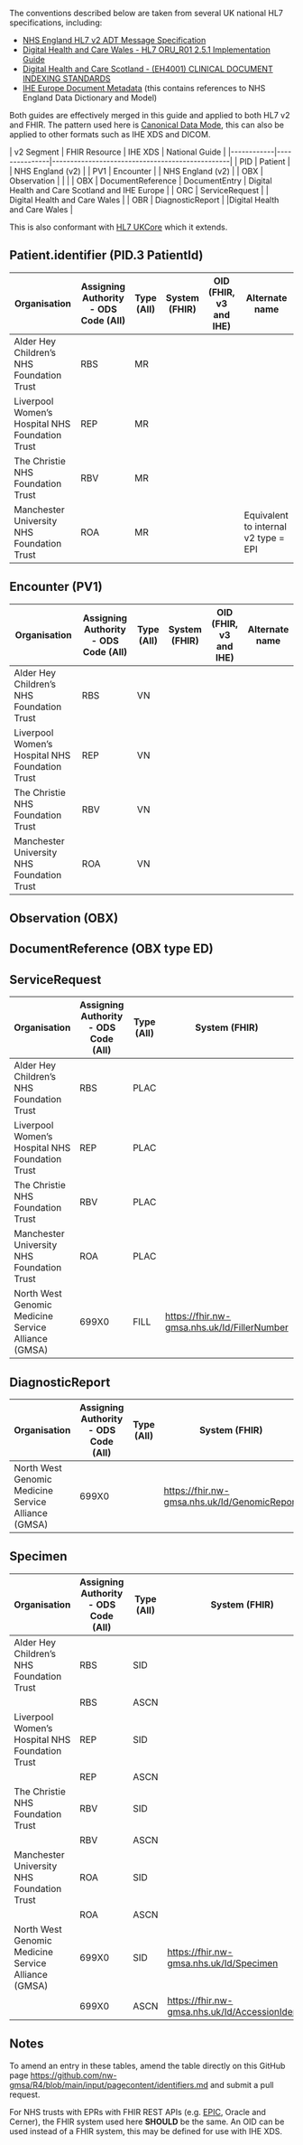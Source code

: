 
The conventions described below are taken from several UK national HL7 specifications, including:

- [NHS England HL7 v2 ADT Message Specification](https://drive.google.com/drive/folders/1FRkyZvWpZB1nCKbvQbo-eW_q9VtlR3Ws)
- [Digital Health and Care Wales - HL7 ORU_R01 2.5.1 Implementation Guide](DHCW-HL7-v2-5-1-ORUR01-Specification.pdf)
- [Digital Health and Care Scotland - (EH4001) CLINICAL DOCUMENT INDEXING STANDARDS ](https://www.digihealthcare.scot/app/uploads/2024/05/CDI-Standard-V4.5-FINAL.pdf)
- [IHE Europe Document Metadata](https://www.ihe-europe.net/sites/default/files/2017-11/IHE_ITI_XDS_Metadata_Guidelines_v1.0.pdf) (this contains references to NHS England Data Dictionary and Model)

Both guides are effectively merged in this guide and applied to both HL7 v2 and FHIR. The pattern used here is [Canonical Data Mode](https://www.enterpriseintegrationpatterns.com/patterns/messaging/CanonicalDataModel.html), this can also be applied to other formats such as IHE XDS and DICOM. 

| v2 Segment | FHIR Resource | IHE XDS | National Guide                          |
|------------|---------------|-------------------------------------------------|
| PID        | Patient       | | NHS England (v2)                                |
| PV1        | Encounter     | | NHS England (v2)                                |
| OBX        | Observation |  |                                               |
| OBX        | DocumentReference | DocumentEntry | Digital Health and Care Scotland and IHE Europe | 
| ORC        | ServiceRequest | | Digital Health and Care Wales                   |
| OBR        | DiagnosticReport |  |Digital Health and Care Wales                   | 

This is also conformant with [HL7 UKCore](https://simplifier.net/guide/ukcoreversionhistory?version=current) which it extends.



## Patient.identifier (PID.3 PatientId) 

| Organisation                                    | Assigning Authority - ODS Code (All) | Type (All) | System (FHIR) | OID (FHIR, v3 and IHE) | Alternate name                       | 
|-------------------------------------------------|--------------------------------------|------------|---------------|------------------------|--------------------------------------|
| Alder Hey Children’s NHS Foundation Trust       | RBS                                  | MR         |               |                        |                                      |
| Liverpool Women’s Hospital NHS Foundation Trust | REP                                  | MR         |               |                        |                                      |
| The Christie NHS Foundation Trust               | RBV                                  | MR         |               |                        |                                      |
| Manchester University NHS Foundation Trust      | ROA                                  | MR         |               |                        | Equivalent to internal v2 type = EPI |


## Encounter (PV1) 

| Organisation                                    | Assigning Authority - ODS Code (All) | Type (All) | System (FHIR) | OID (FHIR, v3 and IHE) | Alternate name | 
|-------------------------------------------------|--------------------------------------|------------|---------------|------------------------|----------------|
| Alder Hey Children’s NHS Foundation Trust       | RBS                                  | VN         |               |                        |                |
| Liverpool Women’s Hospital NHS Foundation Trust | REP                                  | VN         |               |                        |                |
| The Christie NHS Foundation Trust               | RBV                                  | VN         |               |                        |                |
| Manchester University NHS Foundation Trust      | ROA                                  | VN         |               |                        |                |

## Observation (OBX)

## DocumentReference (OBX type ED)

## ServiceRequest

| Organisation                                        | Assigning Authority - ODS Code (All) | Type (All) | System (FHIR)                               | OID (FHIR, v3 and IHE) | Alternate name | 
|-----------------------------------------------------|--------------------------------------|------------|---------------------------------------------|------------------------|----------------|
| Alder Hey Children’s NHS Foundation Trust           | RBS                                  | PLAC       |                                             |                        |                |
| Liverpool Women’s Hospital NHS Foundation Trust     | REP                                  | PLAC         |                                             |                        |                |
| The Christie NHS Foundation Trust                   | RBV                                  | PLAC         |                                             |                        |                |
| Manchester University NHS Foundation Trust          | ROA                                  | PLAC         |                                             |                        |                |
| North West Genomic Medicine Service Alliance (GMSA) | 699X0                                | FILL       | https://fhir.nw-gmsa.nhs.uk/Id/FillerNumber |                        |                |

## DiagnosticReport

| Organisation                                        | Assigning Authority - ODS Code (All) | Type (All) | System (FHIR)                                | OID (FHIR, v3 and IHE) | Alternate name | 
|-----------------------------------------------------|--------------------------------------|------------|----------------------------------------------|------------------------|----------------|
| North West Genomic Medicine Service Alliance (GMSA) | 699X0                                |            | https://fhir.nw-gmsa.nhs.uk/Id/GenomicReport |                        |                |

## Specimen

| Organisation                                        | Assigning Authority - ODS Code (All) | Type (All) | System (FHIR)                                      | OID (FHIR, v3 and IHE) | Alternate name | 
|-----------------------------------------------------|--------------------------------------|------------|----------------------------------------------------|------------------------|----------------|
| Alder Hey Children’s NHS Foundation Trust           | RBS                                  | SID        |                                                    |                        |                |
|                                                     | RBS                                  | ASCN       |                                                    |                        |                |
| Liverpool Women’s Hospital NHS Foundation Trust     | REP                                  | SID        |                                                    |                        |                |
|                                                     | REP                                  | ASCN       |                                                    |                        |                |
| The Christie NHS Foundation Trust                   | RBV                                  | SID        |                                                    |                        |                |
|                                                     | RBV                                  | ASCN       |                                                    |                        |                |
| Manchester University NHS Foundation Trust          | ROA                                  | SID        |                                                    |                        |                |
|                                                     | ROA                                  | ASCN       |                                                    |                        |                |
| North West Genomic Medicine Service Alliance (GMSA) | 699X0                                | SID        | https://fhir.nw-gmsa.nhs.uk/Id/Specimen            |                        |                |
|                                                     | 699X0                                | ASCN       | https://fhir.nw-gmsa.nhs.uk/Id/AccessionIdentifier |                        |                |

## Notes

To amend an entry in these tables, amend the table directly on this GitHub page https://github.com/nw-gmsa/R4/blob/main/input/pagecontent/identifiers.md and submit a pull request.

For NHS trusts with EPRs with FHIR REST APIs (e.g. [EPIC](https://fhir.epic.com/Documentation?docId=epicidtypes), Oracle and Cerner), the FHIR system used here **SHOULD** be the same.
An OID can be used instead of a FHIR system, this may be defined for use with IHE XDS. 

